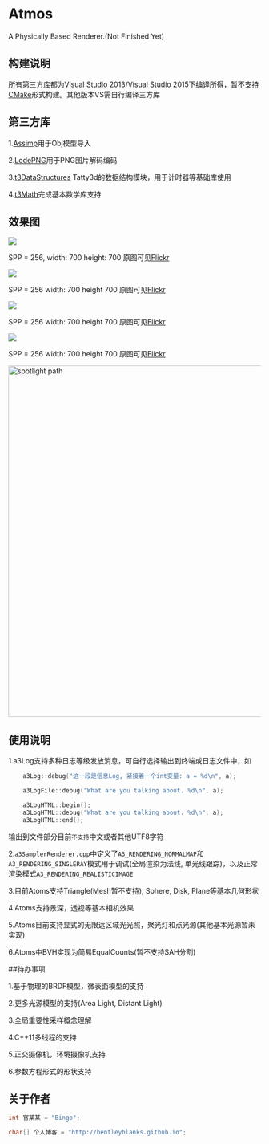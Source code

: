 # Atmos

A Physically Based Renderer.(Not Finished Yet)


## 构建说明

所有第三方库都为Visual Studio 2013/Visual Studio 2015下编译所得，暂不支持[CMake](https://cmake.org/)形式构建。其他版本VS需自行编译三方库

## 第三方库

1.[Assimp](https://github.com/assimp/assimp)用于Obj模型导入

2.[LodePNG](http://lodev.org/lodepng/)用于PNG图片解码编码

3.[t3DataStructures](https://github.com/BentleyBlanks/t3DataStructures)
Tatty3d的数据结构模块，用于计时器等基础库使用

4.[t3Math](https://github.com/BentleyBlanks/t3Math)完成基本数学库支持

## 效果图

![](https://farm8.staticflickr.com/7249/26683877470_3b0a728e81_o.png)

SPP = 256, width: 700 height: 700 原图可见[Flickr](https://www.flickr.com/photos/134486032@N03/26683877470/in/dateposted-public/)

![](https://farm8.staticflickr.com/7672/26337553403_756357c59c_o.png)

SPP = 256 width: 700 height 700 原图可见[Flickr](https://www.flickr.com/photos/134486032@N03/26337553403/in/dateposted-public/)

![](https://farm8.staticflickr.com/7097/26336584694_5dc7a0f34d_o.png)

SPP = 256 width: 700 height 700 原图可见[Flickr](https://www.flickr.com/photos/134486032@N03/26336584694/in/dateposted-public/)

![](https://farm8.staticflickr.com/7168/26337551743_534b420f62_o.png)

SPP = 256 width: 700 height 700 原图可见[Flickr](https://www.flickr.com/photos/134486032@N03/26337551743/in/dateposted-public/)

<a data-flickr-embed="true"  href="https://www.flickr.com/photos/134486032@N03/26942251805/in/dateposted-public/" title="spotlight path"><img src="https://farm8.staticflickr.com/7375/26942251805_de9dfcb41d_b.jpg" width="700" height="700" alt="spotlight path"></a><script async src="//embedr.flickr.com/assets/client-code.js" charset="utf-8"></script>

## 使用说明

1.a3Log支持多种日志等级发放消息，可自行选择输出到终端或日志文件中，如

```cpp
    a3Log::debug("这一段是信息Log, 紧接着一个int变量: a = %d\n", a);

    a3LogFile::debug("What are you talking about. %d\n", a);

    a3LogHTML::begin();
    a3LogHTML::debug("What are you talking about. %d\n", a);
    a3LogHTML::end();
```
输出到文件部分目前```不支持```中文或者其他UTF8字符

2.```a3SamplerRenderer.cpp```中定义了```A3_RENDERING_NORMALMAP```和```A3_RENDERING_SINGLERAY```模式用于调试(全局渲染为法线, 单光线跟踪)，以及正常渲染模式```A3_RENDERING_REALISTICIMAGE```

3.目前Atoms支持Triangle(Mesh暂不支持), Sphere, Disk, Plane等基本几何形状

4.Atoms支持景深，透视等基本相机效果

5.Atoms目前支持显式的无限远区域光光照，聚光灯和点光源(其他基本光源暂未实现)

6.Atoms中BVH实现为简易EqualCounts(暂不支持SAH分割)

##待办事项

1.基于物理的BRDF模型，微表面模型的支持

2.更多光源模型的支持(Area Light, Distant Light)

3.全局重要性采样概念理解

4.C++11多线程的支持

5.正交摄像机，环境摄像机支持

6.参数方程形式的形状支持


## 关于作者

``` cpp
int 官某某 = "Bingo";

char[] 个人博客 = "http://bentleyblanks.github.io";
```

